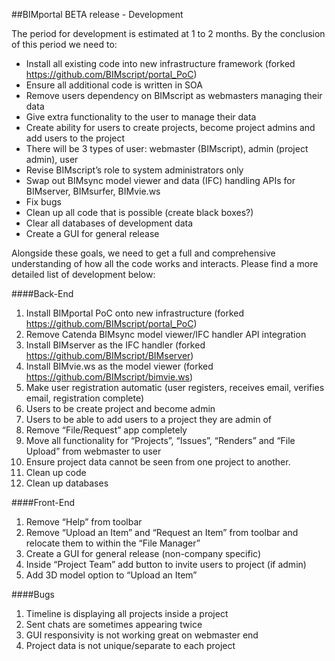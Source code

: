 ##BIMportal BETA release - Development

The period for development is estimated at 1 to 2 months. By the conclusion of this period we need to:

* Install all existing code into new infrastructure framework (forked https://github.com/BIMscript/portal_PoC)
* Ensure all additional code is written in SOA
* Remove users dependency on BIMscript as webmasters managing their data
* Give extra functionality to the user to manage their data
* Create ability for users to create projects, become project admins and add users to the project
* There will be 3 types of user: webmaster (BIMscript), admin (project admin), user
* Revise BIMscript’s role to system administrators only
* Swap out BIMsync model viewer and data (IFC) handling APIs for BIMserver, BIMsurfer, BIMvie.ws
* Fix bugs
* Clean up all code that is possible (create black boxes?)
* Clear all databases of development data
* Create a GUI for general release

Alongside these goals, we need to get a full and comprehensive understanding of how all the code works and interacts. Please find a more detailed list of development below:

####Back-End

1. Install BIMportal PoC onto new infrastructure (forked https://github.com/BIMscript/portal_PoC)
2. Remove Catenda BIMsync model viewer/IFC handler API integration
3. Install BIMserver as the IFC handler (forked https://github.com/BIMscript/BIMserver)
4. Install BIMvie.ws as the model viewer (forked https://github.com/BIMscript/bimvie.ws)
5. Make user registration automatic (user registers, receives email, verifies email, registration complete)
6. Users to be create project and become admin
7. Users to be able to add users to a project they are admin of
8. Remove “File/Request” app completely
9. Move all functionality for “Projects”, “Issues”, “Renders” and “File Upload” from webmaster to user
10. Ensure project data cannot be seen from one project to another.
11. Clean up code
12. Clean up databases

####Front-End

1. Remove “Help” from toolbar
2. Remove “Upload an Item” and “Request an Item” from toolbar and relocate them to within the “File Manager”
3. Create a GUI for general release (non-company specific)
4. Inside “Project Team” add button to invite users to project (if admin)
5. Add 3D model option to “Upload an Item”

####Bugs

1. Timeline is displaying all projects inside a project
2. Sent chats are sometimes appearing twice
3. GUI responsivity is not working great on webmaster end
4. Project data is not unique/separate to each project
